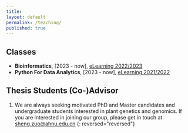 ```yaml
---
title:
layout: default
permalink: /teaching/
published: true
---
```


## Classes
- **Bioinformatics**, [2023 - now], [eLearning 2022/2023](https://moodle2.unime.it/course/view.php?id=4840)
- **Python For Data Analytics**, [2023 - now], [eLearning 2021/2022](https://moodle2.unime.it/course/view.php?id=4806)

## Thesis Students (Co-)Advisor
1. We are always seeking motivated PhD and Master candidates and undergraduate students interested in plant genetics and genomics. If you are interested in joining our group, please get in touch at sheng.zuo@ahnu.edu.cn
{: reversed="reversed"} 

